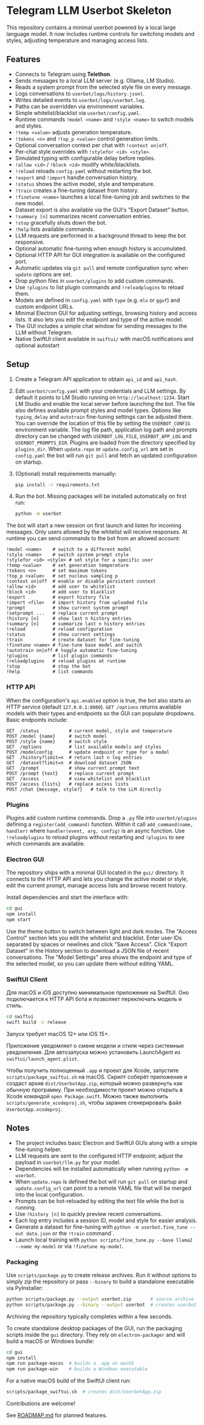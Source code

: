 # Telegram LLM Userbot Skeleton

This repository contains a minimal userbot powered by a local large language model.
It now includes runtime controls for switching models and styles, adjusting temperature
and managing access lists.

## Features

- Connects to Telegram using **Telethon**.
- Sends messages to a local LLM server (e.g. Ollama, LM Studio).
- Reads a system prompt from the selected style file on every message.
- Logs conversations to `userbot/logs/history.jsonl`.
- Writes detailed events to `userbot/logs/userbot.log`.
- Paths can be overridden via environment variables.
- Simple whitelist/blacklist via `userbot/config.yaml`.
- Runtime commands `!model <name>` and `!style <name>` to switch models and styles.
- `!temp <value>` adjusts generation temperature.
- `!tokens <n>` and `!top_p <value>` control generation limits.
- Optional conversation context per chat with `!context on|off`.
- Per-chat style overrides with `!stylefor <id> <style>`.
- Simulated typing with configurable delay before replies.
- `!allow <id>` / `!block <id>` modify white/blacklists.
- `!reload` reloads `config.yaml` without restarting the bot.
- `!export` and `!import` handle conversation history.
- `!status` shows the active model, style and temperature.
- `!train` creates a fine-tuning dataset from history.
- `!finetune <name>` launches a local fine-tuning job and switches to the new model.
- Dataset export is also available via the GUI's "Export Dataset" button.
- `!summary [n]` summarizes recent conversation entries.
- `!stop` gracefully shuts down the bot.
- `!help` lists available commands.
- LLM requests are performed in a background thread to keep the bot responsive.
- Optional automatic fine-tuning when enough history is accumulated.
- Optional HTTP API for GUI integration is available on the configured port.
- Automatic updates via `git pull` and remote configuration sync when `update`
  options are set.
- Drop python files in `userbot/plugins` to add custom commands.
- Use `!plugins` to list plugin commands and `!reloadplugins` to reload them.
- Models are defined in `config.yaml` with `type` (e.g. `mlx` or `gguf`) and
  custom endpoint URLs.
- Minimal Electron GUI for adjusting settings, browsing history and access lists.
  It also lets you edit the endpoint and type of the active model.
- The GUI includes a simple chat window for sending messages to the LLM without Telegram.
- Native SwiftUI client available in `swiftui/` with macOS notifications and optional autostart

## Setup

1. Create a Telegram API application to obtain `api_id` and `api_hash`.
2. Edit `userbot/config.yaml` with your credentials and LLM settings.
   By default it points to LM Studio running on `http://localhost:1234`.
   Start LM Studio and enable the local server before launching the bot.
   The file also defines available prompt styles and model types.
   Options like `typing_delay` and `autotrain` fine-tuning settings can be adjusted there.
   You can override the location of this file by setting the `USERBOT_CONFIG`
   environment variable.
    The log file path, application log path and prompts directory can be
    changed with `USERBOT_LOG_FILE`, `USERBOT_APP_LOG` and
    `USERBOT_PROMPTS_DIR`.
  Plugins are loaded from the directory specified by `plugins_dir`.
  When `update.repo` or `update.config_url` are set in `config.yaml` the bot
  will run `git pull` and fetch an updated configuration on startup.
3. (Optional) install requirements manually:

   ```bash
   pip install -r requirements.txt
   ```

4. Run the bot. Missing packages will be installed automatically on first run:

   ```bash
   python -m userbot
   ```

The bot will start a new session on first launch and listen for incoming messages.
Only users allowed by the whitelist will receive responses.
At runtime you can send commands to the bot from an allowed account:

```
!model <name>    # switch to a different model
!style <name>    # switch system prompt style
!stylefor <id> <style> # set style for a specific user
!temp <value>    # set generation temperature
!tokens <n>      # set maximum tokens
!top_p <value>   # set nucleus sampling p
!context on|off  # enable or disable persistent context
!allow <id>      # add user to whitelist
!block <id>      # add user to blacklist
!export          # export history file
!import <file>   # import history from uploaded file
!prompt          # show current system prompt
!setprompt ...   # replace current prompt
!history [n]     # show last n history entries
!summary [n]     # summarize last n history entries
!reload          # reload configuration
!status          # show current settings
!train           # create dataset for fine-tuning
!finetune <name> # fine-tune base model and switch
!autotrain on|off # toggle automatic fine-tuning
!plugins         # list plugin commands
!reloadplugins   # reload plugins at runtime
!stop            # stop the bot
!help            # list commands
```

### HTTP API

When the configuration's `api.enabled` option is true, the bot also starts an HTTP service (default `127.0.0.1:8080`).
`GET /options` returns available models with their types and endpoints so the GUI can populate dropdowns.
Basic endpoints include:

```
GET  /status           # current model, style and temperature
POST /model {name}     # switch model
POST /style {name}     # switch style
GET  /options          # list available models and styles
POST /modelconfig      # update endpoint or type for a model
GET  /history?limit=n  # return last n log entries
GET  /dataset?limit=n  # download dataset JSON
GET  /prompt           # show current prompt text
POST /prompt {text}    # replace current prompt
GET  /access           # view whitelist and blacklist
POST /access {lists}   # replace access lists
POST /chat {message, style?}   # talk to the LLM directly
```

### Plugins

Plugins add custom runtime commands. Drop a `.py` file into `userbot/plugins`
defining a `register(add_command)` function. Within it call
`add_command(name, handler)` where ``handler(event, arg, config)`` is an async
function. Use `!reloadplugins` to reload plugins without restarting and
`!plugins` to see which commands are available.

### Electron GUI

The repository ships with a minimal GUI located in the `gui/` directory. It
connects to the HTTP API and lets you change the active model or style,
edit the current prompt, manage access lists and browse recent history.

Install dependencies and start the interface with:

```bash
cd gui
npm install
npm start
```

Use the theme button to switch between light and dark modes.
The "Access Control" section lets you edit the whitelist and blacklist. Enter user IDs separated by spaces or newlines and click "Save Access".
Click "Export Dataset" in the History section to download a JSON file of recent conversations.
The "Model Settings" area shows the endpoint and type of the selected model, so you can update them without editing YAML.


### SwiftUI Client

Для macOS и iOS доступно минимальное приложение на SwiftUI. Оно подключается к HTTP API бота и позволяет переключать модель и стиль.

```bash
cd swiftui
swift build -c release
```

Запуск требует macOS 12+ или iOS 15+.

Приложение уведомляет о смене модели и стиля через системные уведомления.
Для автозапуска можно установить LaunchAgent из `swiftui/launch_agent.plist`.

Чтобы получить полноценный `.app` и проект для Xcode, запустите
`scripts/package_swiftui.sh` на macOS. Скрипт соберёт приложение и создаст
архив `dist/UserbotApp.zip`, который можно развернуть как обычную программу.
При необходимости проект можно открыть в Xcode командой `open Package.swift`.
Можно также выполнить `scripts/generate_xcodeproj.sh`, чтобы заранее сгенерировать файл `UserbotApp.xcodeproj`.

## Notes

- The project includes basic Electron and SwiftUI GUIs along with a simple
  fine-tuning helper.
- LLM requests are sent to the configured HTTP endpoint; adjust the payload in
  `userbot/llm.py` for your model.
- Dependencies will be installed automatically when running `python -m userbot`.
- When `update.repo` is defined the bot will run `git pull` on startup and
  `update.config_url` can point to a remote YAML file that will be merged into
  the local configuration.
- Prompts can be hot-reloaded by editing the text file while the bot is running.
- Use `!history [n]` to quickly preview recent conversations.
- Each log entry includes a session ID, model and style for easier analysis.
- Generate a dataset for fine-tuning with `python -m userbot.fine_tune --out data.json` or the `!train` command`.
- Launch local training with `python scripts/fine_tune.py --base llama2 --name my-model` or via `!finetune my-model`.

### Packaging

Use `scripts/package.py` to create release archives.
Run it without options to simply zip the repository or pass `--binary` to build
a standalone executable via PyInstaller:

```bash
python scripts/package.py --output userbot.zip       # source archive
python scripts/package.py --binary --output userbot  # creates userbot.zip with an executable
```

Archiving the repository typically completes within a few seconds.

To create standalone desktop packages of the GUI, run the packaging scripts
inside the `gui` directory. They rely on `electron-packager` and will build a
macOS or Windows bundle:

```bash
cd gui
npm install
npm run package-macos  # builds a .app on macOS
npm run package-win    # builds a Windows executable
```

For a native macOS build of the SwiftUI client run:

```bash
scripts/package_swiftui.sh  # creates dist/UserbotApp.zip
```


Contributions are welcome!

See [ROADMAP.md](ROADMAP.md) for planned features.
